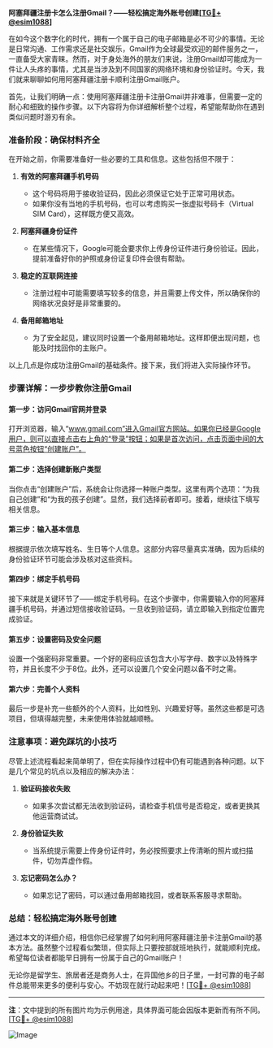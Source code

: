 **阿塞拜疆注册卡怎么注册Gmail？——轻松搞定海外账号创建[[TG💪+ @esim1088](https://t.me/s/esim1088)]**

在如今这个数字化的时代，拥有一个属于自己的电子邮箱是必不可少的事情。无论是日常沟通、工作需求还是社交娱乐，Gmail作为全球最受欢迎的邮件服务之一，一直备受大家青睐。然而，对于身处海外的朋友们来说，注册Gmail却可能成为一件让人头疼的事情，尤其是当涉及到不同国家的网络环境和身份验证时。今天，我们就来聊聊如何用阿塞拜疆注册卡顺利注册Gmail账户。

首先，让我们明确一点：使用阿塞拜疆注册卡注册Gmail并非难事，但需要一定的耐心和细致的操作步骤。以下内容将为你详细解析整个过程，希望能帮助你在遇到类似问题时游刃有余。

### 准备阶段：确保材料齐全

在开始之前，你需要准备好一些必要的工具和信息。这些包括但不限于：

1. **有效的阿塞拜疆手机号码**  
   - 这个号码将用于接收验证码，因此必须保证它处于正常可用状态。
   - 如果你没有当地的手机号码，也可以考虑购买一张虚拟号码卡（Virtual SIM Card），这样既方便又高效。

2. **阿塞拜疆身份证件**  
   - 在某些情况下，Google可能会要求你上传身份证件进行身份验证。因此，提前准备好你的护照或身份证复印件会很有帮助。

3. **稳定的互联网连接**  
   - 注册过程中可能需要填写较多的信息，并且需要上传文件，所以确保你的网络状况良好是非常重要的。

4. **备用邮箱地址**  
   - 为了安全起见，建议同时设置一个备用邮箱地址。这样即便出现问题，也能及时找回你的主账户。

以上几点是你成功注册Gmail的基础条件。接下来，我们将进入实际操作环节。

### 步骤详解：一步步教你注册Gmail

#### 第一步：访问Gmail官网并登录

打开浏览器，输入“www.gmail.com”进入Gmail官方网站。如果你已经是Google用户，则可以直接点击右上角的“登录”按钮；如果是首次访问，点击页面中间的大号蓝色按钮“创建账户”。

#### 第二步：选择创建新账户类型

当你点击“创建账户”后，系统会让你选择一种账户类型。这里有两个选项：“为我自己创建”和“为我的孩子创建”。显然，我们选择前者即可。接着，继续往下填写相关信息。

#### 第三步：输入基本信息

根据提示依次填写姓名、生日等个人信息。这部分内容尽量真实准确，因为后续的身份验证环节可能会涉及核对这些资料。

#### 第四步：绑定手机号码

接下来就是关键环节了——绑定手机号码。在这个步骤中，你需要输入你的阿塞拜疆手机号码，并通过短信接收验证码。一旦收到验证码，请立即输入到指定位置完成验证。

#### 第五步：设置密码及安全问题

设置一个强密码非常重要。一个好的密码应该包含大小写字母、数字以及特殊字符，并且长度不少于8位。此外，还可以设置几个安全问题以备不时之需。

#### 第六步：完善个人资料

最后一步是补充一些额外的个人资料，比如性别、兴趣爱好等。虽然这些都是可选项目，但填得越完整，未来使用体验就越顺畅。

### 注意事项：避免踩坑的小技巧

尽管上述流程看起来简单明了，但在实际操作过程中仍有可能遇到各种问题。以下是几个常见的坑点以及相应的解决办法：

1. **验证码接收失败**  
   - 如果多次尝试都无法收到验证码，请检查手机信号是否稳定，或者更换其他运营商试试。

2. **身份验证失败**  
   - 当系统提示需要上传身份证件时，务必按照要求上传清晰的照片或扫描件，切勿弄虚作假。

3. **忘记密码怎么办？**  
   - 如果忘记了密码，可以通过备用邮箱找回，或者联系客服寻求帮助。

### 总结：轻松搞定海外账号创建

通过本文的详细介绍，相信你已经掌握了如何利用阿塞拜疆注册卡注册Gmail的基本方法。虽然整个过程看似繁琐，但实际上只要按部就班地执行，就能顺利完成。希望每位读者都能早日拥有一份属于自己的Gmail账户！

无论你是留学生、旅居者还是商务人士，在异国他乡的日子里，一封可靠的电子邮件总能带来更多的便利与安心。不妨现在就行动起来吧！[[TG💪+ @esim1088](https://t.me/s/esim1088)]

---

**注**：文中提到的所有图片均为示例用途，具体界面可能会因版本更新而有所不同。[[TG💪+ @esim1088](https://t.me/s/esim1088)]  

![Image](https://i.postimg.cc/4NQfJmqS/Snipaste-2025-05-13-00-14-12.png)